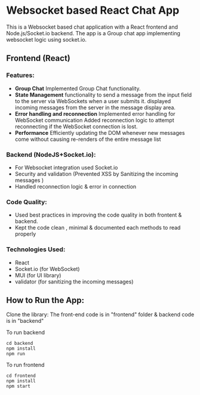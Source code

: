 # Websocket based React Chat App

This is a Websocket based chat application with a React frontend and Node.js/Socket.io backend. The app is a Group chat app implementing websocket logic using socket.io.

## Frontend (React)

### Features:

- **Group Chat** Implemented Group Chat functionality. 
- **State Management** functionality to send a message from the input field to the server via WebSockets when a user submits it.
displayed incoming messages from the server in the message display area.
 - **Error handling and reconnection** Implemented error handling for WebSocket communication
Added reconnection logic to attempt reconnecting if the WebSocket connection is lost.
  - **Performance** Efficiently updating the DOM whenever new messages come without causing re-renders of the entire message list
 

### Backend (NodeJS+Socket.io):

- For Websocket integration used Socket.io
- Security and validation (Prevented XSS by Sanitizing the incoming messages )
- Handled reconnection logic & error in connection

### Code Quality:

- Used best practices in improving the code quality in both frontent & backend.
- Kept the code clean , minimal & documented each methods to read properly


### Technologies Used:

- React
- Socket.io (for WebSocket)
- MUI (for UI library)
- validator (for sanitizing the incoming messages)
  

## How to Run the App:

Clone the library:
The front-end code is in "frontend" folder & backend code is in "backend"

To run backend
```
cd backend
npm install
npm run
``````
To run frontend
```
cd frontend
npm install
npm start
``````

